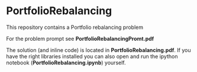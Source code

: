 # PortfolioRebalancing

This repository contains a Portfolio rebalancing problem

For the problem prompt see **PortfolioRebalancingPromt.pdf** 

The solution (and inline code) is located in **PortfolioRebalancing.pdf**. If you have the right libraries installed you can also open and run the ipython notebook (**PortfolioRebalancing.ipynb**) yourself.
